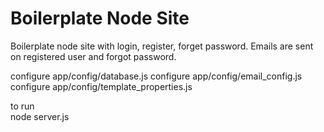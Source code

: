 # Boilerplate Node Site
Boilerplate node site with login, register, forget password. Emails are sent on registered user and forgot password. 


configure app/config/database.js
configure app/config/email_config.js
configure app/config/template_properties.js

to run  
node server.js